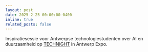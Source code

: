 ```yaml
---
layout: post
date: 2025-2-25 00:00:00-0400
inline: true
related_posts: false
---
```


Inspiratiesessie voor Antwerpse technologiestudenten over AI en duurzaamheid op [TECHNIGHT](https://www.technight.be/) in Antwerp Expo.